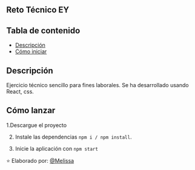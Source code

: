 <h2>Reto Técnico EY</h2>

## Tabla de contenido

- [Descripción](#descripción)
- [Cómo iniciar](#cómo-iniciar)

## Descripción

Ejercicio técnico sencillo para fines laborales. Se ha desarrollado usando React, css.

## Cómo lanzar

1.Descargue el proyecto

2. Instale las dependencias `npm i / npm install`.

3. Inicie la aplicación con `npm start`


⭐️ Elaborado por: [@Melissa](https://github.com/MelissaMelendez15)
